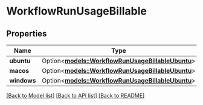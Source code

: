 # WorkflowRunUsageBillable

## Properties

Name | Type | Description | Notes
------------ | ------------- | ------------- | -------------
**ubuntu** | Option<[**models::WorkflowRunUsageBillableUbuntu**](workflow_run_usage_billable_UBUNTU.md)> |  | [optional]
**macos** | Option<[**models::WorkflowRunUsageBillableUbuntu**](workflow_run_usage_billable_UBUNTU.md)> |  | [optional]
**windows** | Option<[**models::WorkflowRunUsageBillableUbuntu**](workflow_run_usage_billable_UBUNTU.md)> |  | [optional]

[[Back to Model list]](../README.md#documentation-for-models) [[Back to API list]](../README.md#documentation-for-api-endpoints) [[Back to README]](../README.md)


